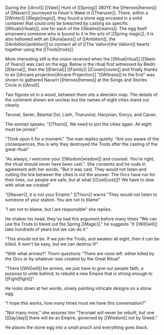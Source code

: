 During the [[Anvil]] [[Vate]] Hunt of [[Spring]] 380YE the [[Heroes|heroes]] of [[Navarr]] journeyed to Fever's Wake in [[Therunin]]. There, within a [[Winter]] [[Regio|regio]], they found a stone egg encased in a solid container that could only be breached by casting six specific [[Rituals|rituals]], one for each of the [[Realms|realms]]. The egg itself empowers someone who is bound to it in the arts of [[Spring magic]], it is also hallowed with an [[Aura|aura]] of [[Ambition]], the [[Ambition|ambition]] to connect all of [[The Vallorn|the Vallorn]] hearts together using the [[Trods|trods]].

More interesting still is the vision received when the [[Ritual|ritual]] [[Skein of Years]] was cast on the egg. Below is the ritual first witnessed by Bledri [[Eternal]], then the [[Eternal]] [[Family]] [[Coven|coven]] and finally thanks to an [[Arcane projection|Arcane Projection]] "[[Witness]] to the End" was shown to gathered Navarri [[Heroes|heroes]] at the Songs and Stories Circle in [[Anvil]].

Two figures sit in a wood, between them sits a deerskin map. The details of the continent shown are unclear but the names of eight cities stand out clearly:

Terunel, Seren, Béantal Dol, Liath, Tharunind, Hacynian, Emrys, and Cavan.

The woman speaks. "[[Thorn]], We need to join the cities again. All eight must be joined."

"Think upon it for a moment." The man replies quietly. "Are you aware of the consequences, this is why they destroyed the Trods after the casting of the great ritual"

"As always, I welcome your [[Wisdom|wisdom]] and counsel. You're right, the ritual should never have been cast.". She consents and he nods in agreement with her words. "But it was cast. They would not listen and cutting the link between the cities is not the answer. The Orcs have run for their lives, our people are safe, but at what [[Cost|cost]]? We have to deal with what we created"

"[[Navarr]], it is not your Empire." [[Thorn]] warns "They would not listen to someone of your station. You are not to blame"

"I am not to blame, but I am responsible" she replies.

He shakes his head, they've had this argument before many times "We can use the Trods to bleed out the Spring [[Magic]]," he suggests "it [[Will|will]] take hundreds of years but we can do it."

"This should not be. If we join the Trods, and awaken all eight, then it can be killed. It won't be easy, but we can destroy it!"

"With what armies?" Thorn questions "There are none left. either killed by the Orcs or by whatever was created by the Great Ritual"

"There [[Will|will]] be armies, we just have to give our people faith, a purpose to unite behind, to rebuild a new Empire that is strong enough to [[Fight|fight]]"

He looks down at her words, slowly painting intricate designs on a stone egg.

"I hope this works, how many times must we have this conversation?"

"Not many more," she assures him "Terunael will never be rebuilt, but one [[Day|day]] there will be an Empire, governed by [[Wisdom]] not by Greed."

He places the stone egg into a small pouch and everything goes black.